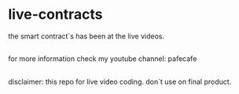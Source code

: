 # live-contracts
the smart contract`s has been at the live videos.
##
for more information check my youtube channel: pafecafe

##

disclaimer:
this repo for live video coding.
don`t use on final product.


